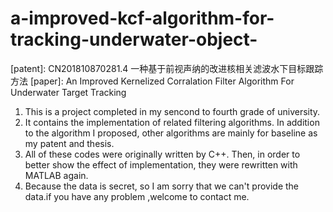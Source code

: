 # a-improved-kcf-algorithm-for-tracking-underwater-object-
[patent]: CN201810870281.4 一种基于前视声纳的改进核相关滤波水下目标跟踪方法
[paper]: An Improved Kernelized Corralation Filter Algorithm For Underwater Target Tracking 
1. This is a project completed in my sencond to fourth grade of university. 
2. It contains the implementation of related filtering algorithms.
   In addition to the algorithm I proposed, other algorithms are mainly for baseline as my patent and thesis. 
3. All of these codes were originally written by C++. 
   Then, in order to better show the effect of implementation, they were rewritten with MATLAB again.
4. Because the data is secret, so I am sorry that we can't provide the data.if you have any problem ,welcome to contact me.
